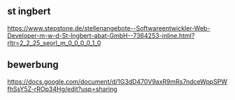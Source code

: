 ## st ingbert
https://www.stepstone.de/stellenangebote--Softwareentwickler-Web-Developer-m-w-d-St-Ingbert-abat-GmbH--7364253-inline.html?rltr=2_2_25_seorl_m_0_0_0_0_1_0
## bewerbung 
https://docs.google.com/document/d/1G3dD470V9axR9mRs7ndceWppSPWfhSsY5Z-rROp34Hg/edit?usp=sharing